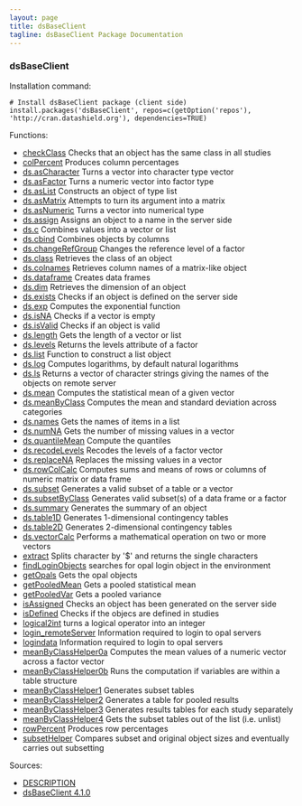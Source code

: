 ```yaml
---
layout: page
title: dsBaseClient
tagline: dsBaseClient Package Documentation
---
```



### dsBaseClient

Installation command:

	# Install dsBaseClient package (client side)
	install.packages('dsBaseClient', repos=c(getOption('repos'), 'http://cran.datashield.org'), dependencies=TRUE)

Functions:


* [checkClass](checkClass.html) Checks that an object has the same class in all studies
* [colPercent](colPercent.html) Produces column percentages
* [ds.asCharacter](ds.asCharacter.html) Turns a vector into character type vector
* [ds.asFactor](ds.asFactor.html) Turns a numeric vector into factor type
* [ds.asList](ds.asList.html) Constructs an object of type list
* [ds.asMatrix](ds.asMatrix.html) Attempts to turn its argument into a matrix
* [ds.asNumeric](ds.asNumeric.html) Turns a vector into numerical type
* [ds.assign](ds.assign.html) Assigns an object to a name in the server side
* [ds.c](ds.c.html) Combines values into a vector or list
* [ds.cbind](ds.cbind.html) Combines objects by columns
* [ds.changeRefGroup](ds.changeRefGroup.html) Changes the reference level of a factor
* [ds.class](ds.class.html) Retrieves the class of an object
* [ds.colnames](ds.colnames.html) Retrieves column names of a matrix-like object
* [ds.dataframe](ds.dataframe.html) Creates data frames
* [ds.dim](ds.dim.html) Retrieves the dimension of an object
* [ds.exists](ds.exists.html) Checks if an object is defined on the server side
* [ds.exp](ds.exp.html) Computes the exponential function
* [ds.isNA](ds.isNA.html) Checks if a vector is empty
* [ds.isValid](ds.isValid.html) Checks if an object is valid
* [ds.length](ds.length.html) Gets the length of a vector or list
* [ds.levels](ds.levels.html) Returns the levels attribute of a factor
* [ds.list](ds.list.html) Function to construct a list object
* [ds.log](ds.log.html) Computes logarithms, by default natural logarithms
* [ds.ls](ds.ls.html) Returns a vector of character strings giving the names of the objects on remote server
* [ds.mean](ds.mean.html) Computes the statistical mean of a given vector
* [ds.meanByClass](ds.meanByClass.html) Computes the mean and standard deviation across categories
* [ds.names](ds.names.html) Gets the names of items in a list
* [ds.numNA](ds.numNA.html) Gets the number of missing values in a vector
* [ds.quantileMean](ds.quantileMean.html) Compute the quantiles
* [ds.recodeLevels](ds.recodeLevels.html) Recodes the levels of a factor vector
* [ds.replaceNA](ds.replaceNA.html) Replaces the missing values in a vector
* [ds.rowColCalc](ds.rowColCalc.html) Computes sums and means of rows or columns of numeric matrix or data frame
* [ds.subset](ds.subset.html) Generates a valid subset of a table or a vector
* [ds.subsetByClass](ds.subsetByClass.html) Generates valid subset(s) of a data frame or a factor
* [ds.summary](ds.summary.html) Generates the summary of an object
* [ds.table1D](ds.table1D.html) Generates 1-dimensional contingency tables
* [ds.table2D](ds.table2D.html) Generates 2-dimensional contingency tables
* [ds.vectorCalc](ds.vectorCalc.html) Performs a mathematical operation on two or more vectors
* [extract](extract.html) Splits character by '$' and returns the single characters
* [findLoginObjects](findLoginObjects.html) searches for opal login object in the environment
* [getOpals](getOpals.html) Gets the opal objects
* [getPooledMean](getPooledMean.html) Gets a pooled statistical mean
* [getPooledVar](getPooledVar.html) Gets a pooled variance
* [isAssigned](isAssigned.html) Checks an object has been generated on the server side
* [isDefined](isDefined.html) Checks if the objecs are defined in studies
* [logical2int](logical2int.html) turns a logical operator into an integer
* [login_remoteServer](login_remoteServer.html) Information required to login to opal servers
* [logindata](logindata.html) Information required to login to opal servers
* [meanByClassHelper0a](meanByClassHelper0a.html) Computes the mean values of a numeric vector across a factor vector
* [meanByClassHelper0b](meanByClassHelper0b.html) Runs the computation if variables are within a table structure
* [meanByClassHelper1](meanByClassHelper1.html) Generates subset tables
* [meanByClassHelper2](meanByClassHelper2.html) Generates a table for pooled results
* [meanByClassHelper3](meanByClassHelper3.html) Generates results tables for each study separately
* [meanByClassHelper4](meanByClassHelper4.html) Gets the subset tables out of the list (i.e. unlist)
* [rowPercent](rowPercent.html) Produces row percentages
* [subsetHelper](subsetHelper.html) Compares subset and original object sizes and eventually carries out subsetting

Sources:

* [DESCRIPTION](https://raw.github.com/datashield/dsBaseClient/4.1.0/DESCRIPTION)
* [dsBaseClient 4.1.0](https://github.com/datashield/dsBaseClient/tree/4.1.0)
